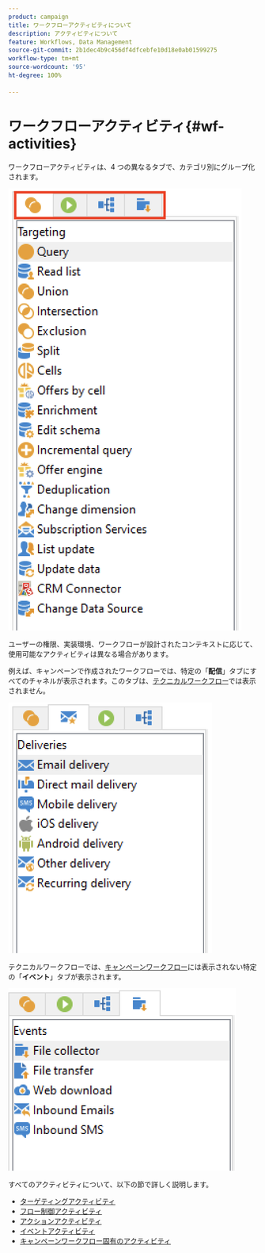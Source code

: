 ```yaml
---
product: campaign
title: ワークフローアクティビティについて
description: アクティビティについて
feature: Workflows, Data Management
source-git-commit: 2b1dec4b9c456df4dfcebfe10d18e0ab01599275
workflow-type: tm+mt
source-wordcount: '95'
ht-degree: 100%

---
```


# ワークフローアクティビティ{#wf-activities}

ワークフローアクティビティは、4 つの異なるタブで、カテゴリ別にグループ化されます。

![](assets/wf-activity-tabs.png)

ユーザーの権限、実装環境、ワークフローが設計されたコンテキストに応じて、使用可能なアクティビティは異なる場合があります。

例えば、キャンペーンで作成されたワークフローでは、特定の「**配信**」タブにすべてのチャネルが表示されます。このタブは、[テクニカルワークフロー](technical-workflows.md)では表示されません。

![](assets/campaign-wf-activities.png)

テクニカルワークフローでは、[キャンペーンワークフロー](campaign-workflows.md)には表示されない特定の「**イベント**」タブが表示されます。

![](assets/tech-wf-activities.png)

すべてのアクティビティについて、以下の節で詳しく説明します。

* [ターゲティングアクティビティ](targeting-activities.md)
* [フロー制御アクティビティ](flow-control-activities.md)
* [アクションアクティビティ](action-activities.md)
* [イベントアクティビティ](event-activities.md)
* [キャンペーンワークフロー固有のアクティビティ](../campaigns/marketing-campaign-deliveries.md)

